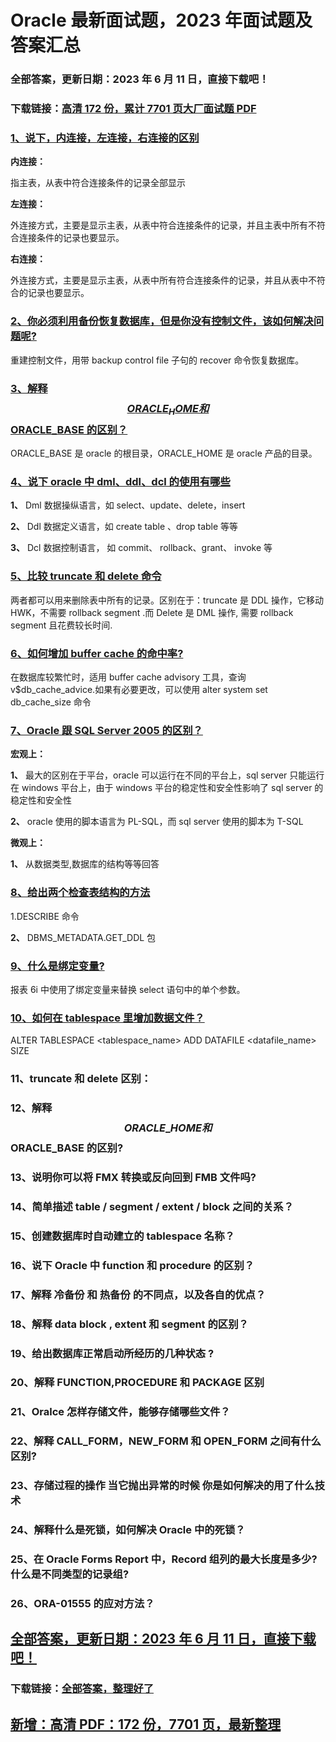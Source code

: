 # Oracle 最新面试题，2023 年面试题及答案汇总

### 全部答案，更新日期：2023 年 6 月 11 日，直接下载吧！

### 下载链接：[高清 172 份，累计 7701 页大厂面试题 PDF](https://gitlab.gaorta.com/devteam/learning-journey/study-materials-collection/-/tree/master/docs/index.md)

### [1、说下，内连接，左连接，右连接的区别](https://gitlab.gaorta.com/devteam/learning-journey/study-materials-collection/-/tree/master/docs/Oracle/Oracle最新面试题，2021年面试题及答案汇总.md#1说下内连接左连接右连接的区别)

**内连接：**

指主表，从表中符合连接条件的记录全部显示

**左连接：**

外连接方式，主要是显示主表，从表中符合连接条件的记录，并且主表中所有不符合连接条件的记录也要显示。

**右连接：**

外连接方式，主要是显示主表，从表中所有符合连接条件的记录，并且从表中不符合的记录也要显示。

### [2、你必须利用备份恢复数据库，但是你没有控制文件，该如何解决问题呢?](https://gitlab.gaorta.com/devteam/learning-journey/study-materials-collection/-/tree/master/docs/Oracle/Oracle最新面试题，2021年面试题及答案汇总.md#2你必须利用备份恢复数据库但是你没有控制文件该如何解决问题呢)

重建控制文件，用带 backup control file 子句的 recover 命令恢复数据库。

### [3、解释$$ORACLE_HOME和$$ORACLE_BASE 的区别？](https://gitlab.gaorta.com/devteam/learning-journey/study-materials-collection/-/tree/master/docs/Oracle/Oracle最新面试题，2021年面试题及答案汇总.md#3解释$$oracle_home和$$oracle_base的区别)

ORACLE_BASE 是 oracle 的根目录，ORACLE_HOME 是 oracle 产品的目录。

### [4、说下 oracle 中 dml、ddl、dcl 的使用有哪些](https://gitlab.gaorta.com/devteam/learning-journey/study-materials-collection/-/tree/master/docs/Oracle/Oracle最新面试题，2021年面试题及答案汇总.md#4说下-oracle-中-dmlddldcl-的使用有哪些)

**1、** Dml 数据操纵语言，如 select、update、delete，insert

**2、** Ddl 数据定义语言，如 create table 、drop table 等等

**3、** Dcl 数据控制语言， 如 commit、 rollback、grant、 invoke 等

### [5、比较 truncate 和 delete 命令](https://gitlab.gaorta.com/devteam/learning-journey/study-materials-collection/-/tree/master/docs/Oracle/Oracle最新面试题，2021年面试题及答案汇总.md#5比较truncate和delete-命令)

两者都可以用来删除表中所有的记录。区别在于：truncate 是 DDL 操作，它移动 HWK，不需要 rollback segment .而 Delete 是 DML 操作, 需要 rollback segment 且花费较长时间.

### [6、如何增加 buffer cache 的命中率?](https://gitlab.gaorta.com/devteam/learning-journey/study-materials-collection/-/tree/master/docs/Oracle/Oracle最新面试题，2021年面试题及答案汇总.md#6如何增加buffer-cache的命中率)

在数据库较繁忙时，适用 buffer cache advisory 工具，查询 v$db_cache_advice.如果有必要更改，可以使用 alter system set db_cache_size 命令

### [7、Oracle 跟 SQL Server 2005 的区别？](https://gitlab.gaorta.com/devteam/learning-journey/study-materials-collection/-/tree/master/docs/Oracle/Oracle最新面试题，2021年面试题及答案汇总.md#7oracle跟sql-server-2005的区别)

**宏观上：**

**1、** 最大的区别在于平台，oracle 可以运行在不同的平台上，sql server 只能运行在 windows 平台上，由于 windows 平台的稳定性和安全性影响了 sql server 的稳定性和安全性

**2、** oracle 使用的脚本语言为 PL-SQL，而 sql server 使用的脚本为 T-SQL

**微观上：**

**1、** 从数据类型,数据库的结构等等回答

### [8、给出两个检查表结构的方法](https://gitlab.gaorta.com/devteam/learning-journey/study-materials-collection/-/tree/master/docs/Oracle/Oracle最新面试题，2021年面试题及答案汇总.md#8给出两个检查表结构的方法)

1.DESCRIBE 命令

**2、** DBMS_METADATA.GET_DDL 包

### [9、什么是绑定变量?](https://gitlab.gaorta.com/devteam/learning-journey/study-materials-collection/-/tree/master/docs/Oracle/Oracle最新面试题，2021年面试题及答案汇总.md#9什么是绑定变量)

报表 6i 中使用了绑定变量来替换 select 语句中的单个参数。

### [10、如何在 tablespace 里增加数据文件？](https://gitlab.gaorta.com/devteam/learning-journey/study-materials-collection/-/tree/master/docs/Oracle/Oracle最新面试题，2021年面试题及答案汇总.md#10如何在tablespace里增加数据文件)

ALTER TABLESPACE <tablespace_name> ADD DATAFILE <datafile_name> SIZE

### 11、truncate 和 delete 区别：

### 12、解释$$ORACLE\_HOME和$$ORACLE_BASE 的区别?

### 13、说明你可以将 FMX 转换或反向回到 FMB 文件吗?

### 14、简单描述 table / segment / extent / block 之间的关系？

### 15、创建数据库时自动建立的 tablespace 名称？

### 16、说下 Oracle 中 function 和 procedure 的区别？

### 17、解释 冷备份 和 热备份 的不同点，以及各自的优点？

### 18、解释 data block , extent 和 segment 的区别？

### 19、给出数据库正常启动所经历的几种状态 ?

### 20、解释 FUNCTION,PROCEDURE 和 PACKAGE 区别

### 21、Oralce 怎样存储文件，能够存储哪些文件？

### 22、解释 CALL_FORM，NEW_FORM 和 OPEN_FORM 之间有什么区别?

### 23、存储过程的操作 当它抛出异常的时候 你是如何解决的用了什么技术

### 24、解释什么是死锁，如何解决 Oracle 中的死锁？

### 25、在 Oracle Forms Report 中，Record 组列的最大长度是多少?什么是不同类型的记录组?

### 26、ORA-01555 的应对方法？

## [全部答案，更新日期：2023 年 6 月 11 日，直接下载吧！](https://gitlab.gaorta.com/devteam/learning-journey/study-materials-collection/-/tree/master/docs/daan.md)

### 下载链接：[全部答案，整理好了](https://gitlab.gaorta.com/devteam/learning-journey/study-materials-collection/-/tree/master/docs/daan.md)

## [新增：高清 PDF：172 份，7701 页，最新整理](https://gitlab.gaorta.com/devteam/learning-journey/study-materials-collection/-/tree/master/docs/daan.md)
